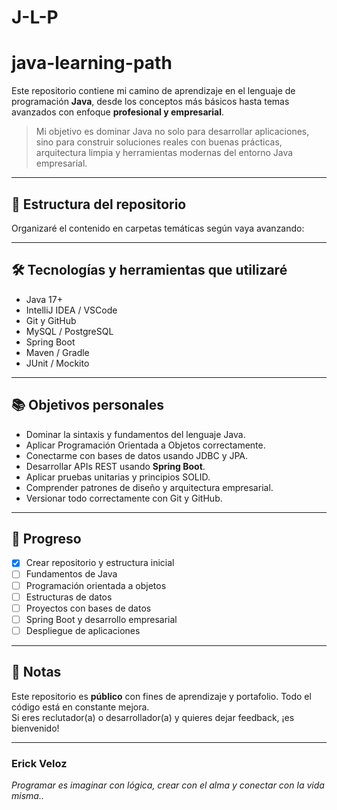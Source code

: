 # J-L-P

# java-learning-path


Este repositorio contiene mi camino de aprendizaje en el lenguaje de programación **Java**, desde los conceptos más básicos hasta temas avanzados con enfoque **profesional y empresarial**.

> Mi objetivo es dominar Java no solo para desarrollar aplicaciones, sino para construir soluciones reales con buenas prácticas, arquitectura limpia y herramientas modernas del entorno Java empresarial.

---

## 📌 Estructura del repositorio

Organizaré el contenido en carpetas temáticas según vaya avanzando:




---

## 🛠 Tecnologías y herramientas que utilizaré

- Java 17+  
- IntelliJ IDEA / VSCode  
- Git y GitHub  
- MySQL / PostgreSQL  
- Spring Boot  
- Maven / Gradle  
- JUnit / Mockito

---

## 📚 Objetivos personales

- Dominar la sintaxis y fundamentos del lenguaje Java.
- Aplicar Programación Orientada a Objetos correctamente.
- Conectarme con bases de datos usando JDBC y JPA.
- Desarrollar APIs REST usando **Spring Boot**.
- Aplicar pruebas unitarias y principios SOLID.
- Comprender patrones de diseño y arquitectura empresarial.
- Versionar todo correctamente con Git y GitHub.

---

## 🚀 Progreso

- [x] Crear repositorio y estructura inicial
- [ ] Fundamentos de Java
- [ ] Programación orientada a objetos
- [ ] Estructuras de datos
- [ ] Proyectos con bases de datos
- [ ] Spring Boot y desarrollo empresarial
- [ ] Despliegue de aplicaciones

---

## 📖 Notas

Este repositorio es **público** con fines de aprendizaje y portafolio. Todo el código está en constante mejora.  
Si eres reclutador(a) o desarrollador(a) y quieres dejar feedback, ¡es bienvenido!

---

### Erick Veloz  
_Programar es imaginar con lógica, crear con el alma y conectar con la vida misma.._

